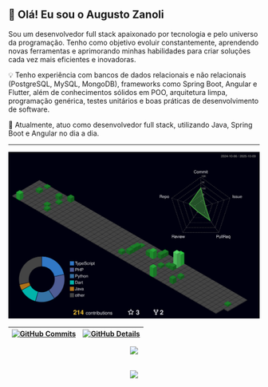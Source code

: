 
## 👋 Olá! Eu sou o Augusto Zanoli

Sou um desenvolvedor full stack apaixonado por tecnologia e pelo universo da programação. Tenho como objetivo evoluir constantemente, aprendendo novas ferramentas e aprimorando minhas habilidades para criar soluções cada vez mais eficientes e inovadoras.

💡 Tenho experiência com bancos de dados relacionais e não relacionais (PostgreSQL, MySQL, MongoDB), frameworks como Spring Boot, Angular e Flutter, além de conhecimentos sólidos em POO, arquitetura limpa, programação genérica, testes unitários e boas práticas de desenvolvimento de software.

🚀 Atualmente, atuo como desenvolvedor full stack, utilizando Java, Spring Boot e Angular no dia a dia.

---

  ![Status](./profile-3d-contrib/profile-night-green.svg)
  

  
 | [![GitHub Commits](http://github-profile-summary-cards.vercel.app/api/cards/productive-time?username=AugustoZanoli&theme=dracula&utcOffset=-3)](https://github.com/vn7n24fzkq/github-profile-summary-cards) | [![GitHub Details](http://github-profile-summary-cards.vercel.app/api/cards/profile-details?username=AugustoZanoli&theme=dracula)](https://github.com/vn7n24fzkq/github-profile-summary-cards) |  
 | ----------- | ----------- |


 
  <p align="center" >
    <a href="https://skillicons.dev" align="center" >
      <img src="https://skillicons.dev/icons?i=git,github,bitbucket,java,dart,php,typescript,angular,flutter,react,next,postgres,mongodb,supabase,firebase,postman,docker,spring,linux" />
    </a>
  </p>

 
##
   <div align="center" >
     <img src="https://github-profile-trophy.vercel.app/?username=AugustoZanoli&row=1&column=6&theme=dracula&margin-w=15&margin-h=15"/>
  </div>
  
